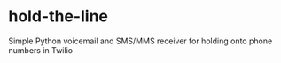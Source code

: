 # hold-the-line
Simple Python voicemail and SMS/MMS receiver for holding onto phone numbers in Twilio
